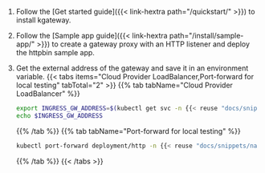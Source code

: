 1. Follow the [Get started guide]({{< link-hextra path="/quickstart/" >}}) to install kgateway.

2. Follow the [Sample app guide]({{< link-hextra path="/install/sample-app/" >}}) to create a gateway proxy with an HTTP listener and deploy the httpbin sample app.

3. Get the external address of the gateway and save it in an environment variable.
   {{< tabs items="Cloud Provider LoadBalancer,Port-forward for local testing" tabTotal="2"  >}}
   {{% tab tabName="Cloud Provider LoadBalancer" %}}
   ```sh
   export INGRESS_GW_ADDRESS=$(kubectl get svc -n {{< reuse "docs/snippets/namespace.md" >}} http -o jsonpath="{.status.loadBalancer.ingress[0]['hostname','ip']}")
   echo $INGRESS_GW_ADDRESS  
   ```
   {{% /tab %}}
   {{% tab tabName="Port-forward for local testing"  %}}
   ```sh
   kubectl port-forward deployment/http -n {{< reuse "docs/snippets/namespace.md" >}} 8080:8080
   ```
   {{% /tab %}}
   {{< /tabs >}}
